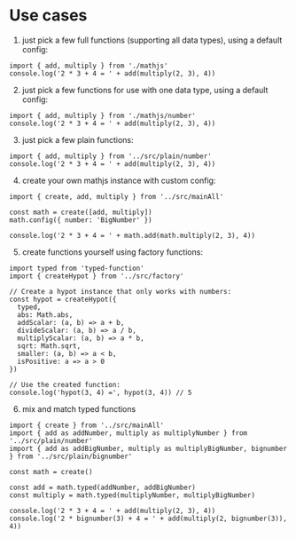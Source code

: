 # Use cases

1. just pick a few full functions (supporting all data types), using a default config:
  ```
  import { add, multiply } from './mathjs'
  console.log('2 * 3 + 4 = ' + add(multiply(2, 3), 4))
  ```

2. just pick a few functions for use with one data type, using a default config:
  ```
  import { add, multiply } from './mathjs/number'
  console.log('2 * 3 + 4 = ' + add(multiply(2, 3), 4))
  ```

3. just pick a few plain functions:
  ```
  import { add, multiply } from '../src/plain/number'
  console.log('2 * 3 + 4 = ' + add(multiply(2, 3), 4))
  ```

4. create your own mathjs instance with custom config:
  ```
  import { create, add, multiply } from '../src/mainAll'

  const math = create([add, multiply])
  math.config({ number: 'BigNumber' })

  console.log('2 * 3 + 4 = ' + math.add(math.multiply(2, 3), 4))
  ```

5. create functions yourself using factory functions:
  ```
  import typed from 'typed-function'
  import { createHypot } from '../src/factory'

  // Create a hypot instance that only works with numbers:
  const hypot = createHypot({
    typed,
    abs: Math.abs,
    addScalar: (a, b) => a + b,
    divideScalar: (a, b) => a / b,
    multiplyScalar: (a, b) => a * b,
    sqrt: Math.sqrt,
    smaller: (a, b) => a < b,
    isPositive: a => a > 0
  })

  // Use the created function:
  console.log('hypot(3, 4) =', hypot(3, 4)) // 5
  ```

6. mix and match typed functions
  ```
  import { create } from '../src/mainAll'
  import { add as addNumber, multiply as multiplyNumber } from '../src/plain/number'
  import { add as addBigNumber, multiply as multiplyBigNumber, bignumber } from '../src/plain/bignumber'

  const math = create()

  const add = math.typed(addNumber, addBigNumber)
  const multiply = math.typed(multiplyNumber, multiplyBigNumber)

  console.log('2 * 3 + 4 = ' + add(multiply(2, 3), 4))
  console.log('2 * bignumber(3) + 4 = ' + add(multiply(2, bignumber(3)), 4))
  ```
